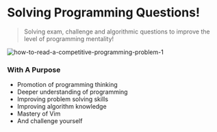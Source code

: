 # Solving Programming Questions!

> Solving exam, challenge and algorithmic questions to improve the level of programming mentality!

![how-to-read-a-competitive-programming-problem-1](https://github.com/alireza01100011/Questions/assets/95130614/fd900264-f1ce-4467-acad-c85ea86ed2ae)


###  With A Purpose
- Promotion of programming thinking
- Deeper understanding of programming
- Improving problem solving skills
- Improving algorithm knowledge
- Mastery of Vim
- And challenge yourself
